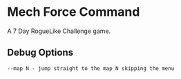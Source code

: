 # Mech Force Command

A 7 Day RogueLike Challenge game.

## Debug Options

```
--map N - jump straight to the map N skipping the menu
```

